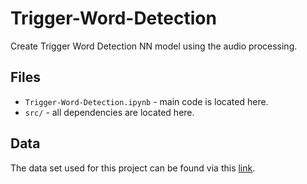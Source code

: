 # Trigger-Word-Detection
Create Trigger Word Detection NN model using the audio processing.

## Files
- `Trigger-Word-Detection.ipynb` - main code is located here.
- `src/` - all dependencies are located here.

## Data
The data set used for this project can be found via this [link](https://drive.google.com/file/d/187Tlq6vrj3_xtft_IDddCu9AKytpdlcg/view).
